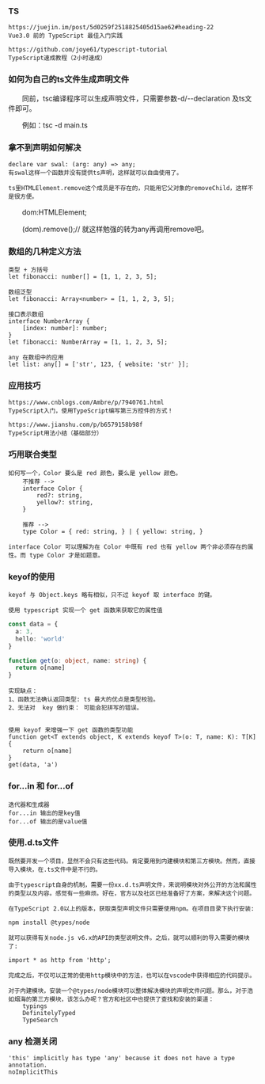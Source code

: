 
### TS
    https://juejin.im/post/5d0259f2518825405d15ae62#heading-22
    Vue3.0 前的 TypeScript 最佳入门实践

    https://github.com/joye61/typescript-tutorial
    TypeScript速成教程（2小时速成）

### 如何为自己的ts文件生成声明文件

　　同前，tsc编译程序可以生成声明文件，只需要参数-d/--declaration 及ts文件即可。

　　例如：tsc -d main.ts


### 拿不到声明如何解决
    declare var swal: (arg: any) => any;
    有swal这样一个函数并没有提供ts声明，这样就可以自由使用了。

    ts里HTMLElement.remove这个成员是不存在的，只能用它父对象的removeChild，这样不是很方便。

　　dom:HTMLElement;

　　(<any>dom).remove();// 就这样勉强的转为any再调用remove吧。

### 数组的几种定义方法
    类型 + 方括号
    let fibonacci: number[] = [1, 1, 2, 3, 5];

    数组泛型
    let fibonacci: Array<number> = [1, 1, 2, 3, 5];

    接口表示数组
    interface NumberArray {
        [index: number]: number;
    }
    let fibonacci: NumberArray = [1, 1, 2, 3, 5];

    any 在数组中的应用
    let list: any[] = ['str', 123, { website: 'str' }];

### 应用技巧
    https://www.cnblogs.com/Ambre/p/7940761.html
    TypeScript入门，使用TypeScript编写第三方控件的方式！

    https://www.jianshu.com/p/b6579158b98f
    TypeScript用法小结（基础部分）


### 巧用联合类型
    如何写一个，Color 要么是 red 颜色，要么是 yellow 颜色。
        不推荐 -->
        interface Color {
            red?: string,
            yellow?: string,
        }

        推荐 -->
        type Color = { red: string, } | { yellow: string, }

    interface Color 可以理解为在 Color 中既有 red 也有 yellow 两个非必须存在的属性。而 type Color 才是如题意。


### keyof的使用
    keyof 与 Object.keys 略有相似，只不过 keyof 取 interface 的键。

    使用 typescript 实现一个 get 函数来获取它的属性值
```ts
const data = {
  a: 3,
  hello: 'world'
}

function get(o: object, name: string) {
  return o[name]
}
```
    实现缺点：
    1、函数无法确认返回类型: ts 最大的优点是类型校验。
    2、无法对  key 做约束： 可能会犯拼写的错误。


    使用 keyof 来增强一下 get 函数的类型功能
    function get<T extends object, K extends keyof T>(o: T, name: K): T[K] {
        return o[name]
    }
    get(data, 'a')


### for...in 和 for...of
    迭代器和生成器
    for...in 输出的是key值
    for...of 输出的是value值

### 使用.d.ts文件
    既然要开发一个项目，显然不会只有这些代码。肯定要用到内建模块和第三方模块。然而，直接导入模块，在.ts文件中是不行的。

    由于typescript自身的机制，需要一份xx.d.ts声明文件，来说明模块对外公开的方法和属性的类型以及内容。感觉有一些麻烦。好在，官方以及社区已经准备好了方案，来解决这个问题。

    在TypeScript 2.0以上的版本，获取类型声明文件只需要使用npm。在项目目录下执行安装:

    npm install @types/node

    就可以获得有关node.js v6.x的API的类型说明文件。之后，就可以顺利的导入需要的模块了:

    import * as http from 'http';

    完成之后，不仅可以正常的使用http模块中的方法，也可以在vscode中获得相应的代码提示。

    对于内建模块，安装一个@types/node模块可以整体解决模块的声明文件问题。那么，对于浩如烟海的第三方模块，该怎么办呢？官方和社区中也提供了查找和安装的渠道：
        typings
        DefinitelyTyped
        TypeSearch

### any 检测关闭
    'this' implicitly has type 'any' because it does not have a type annotation.
    noImplicitThis